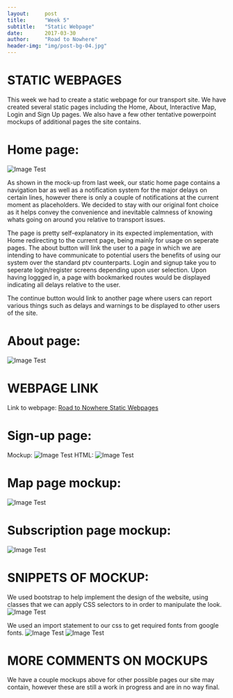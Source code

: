 ```yaml
---
layout:     post
title:      "Week 5"
subtitle:   "Static Webpage"
date:       2017-03-30
author:     "Road to Nowhere"
header-img: "img/post-bg-04.jpg"
---
```


# STATIC WEBPAGES

This week we had to create a static webpage for our transport site. We have created several static pages including the Home, About, Interactive Map, Login and Sign Up pages. We also have a few other tentative powerpoint mockups of additional pages the site contains. 

# Home page:

<img src="{{ site.baseurl }}/images/blog/Week5/Screenshot.PNG" alt="Image Test">

As shown in the mock-up from last week, our static home page contains a navigation bar as well as a notification system for the major delays on certain lines, however there is only a couple of notifications at the current moment as placeholders. We decided to stay with our original font choice as it helps convey the convenience and inevitable calmness of knowing whats going on around you relative to transport issues.

The page is pretty self-explanatory in its expected implementation, with Home redirecting to the current page, being mainly for usage on seperate pages. The about button will link the user to a page in which we are intending to have communicate to potential users the benefits of using our system over the standard ptv counterparts. Login and signup take you to seperate login/register screens depending upon user selection. Upon having loggged in, a page with bookmarked routes would be displayed indicating all delays relative to the user.

The continue button would link to another page where users can report various things such as delays and warnings to be displayed to other users of the site.

# About page:
<img src="{{ site.baseurl }}/images/blog/Week5/about2.PNG" alt="Image Test">

# WEBPAGE LINK

Link to webpage: <a href="{{ site.baseurl }}/home-static.html">Road to Nowhere Static Webpages</a>

# Sign-up page:
Mockup:
<img src="{{ site.baseurl }}/images/blog/Week5/Login%20Signup%20page.jpg" alt="Image Test">
HTML:
<img src="{{ site.baseurl }}/images/blog/Week5/signup.PNG" alt="Image Test">


# Map page mockup:
<img src="{{ site.baseurl }}/images/blog/Week5/Map%20mockup.jpg" alt="Image Test">

# Subscription page mockup:
<img src="{{ site.baseurl }}/images/blog/Week5/Subscriptions%20mockup.jpg" alt="Image Test">

# SNIPPETS OF MOCKUP:
We used bootstrap to help implement the design of the website, using classes that we can apply CSS selectors to in order to manipulate the look.
<img src="{{ site.baseurl }}/images/blog/Week5/navbarcode.PNG" alt="Image Test">

We used an import statement to our css to get required fonts from google fonts.
<img src="{{ site.baseurl }}/images/blog/Week5/cssfonts.PNG" alt="Image Test">
<img src="{{ site.baseurl }}/images/blog/Week5/cssh1.PNG" alt="Image Test">


# MORE COMMENTS ON MOCKUPS

We have a couple mockups above for other possible pages our site may contain, however these are still a work in progress and are in no way final.



